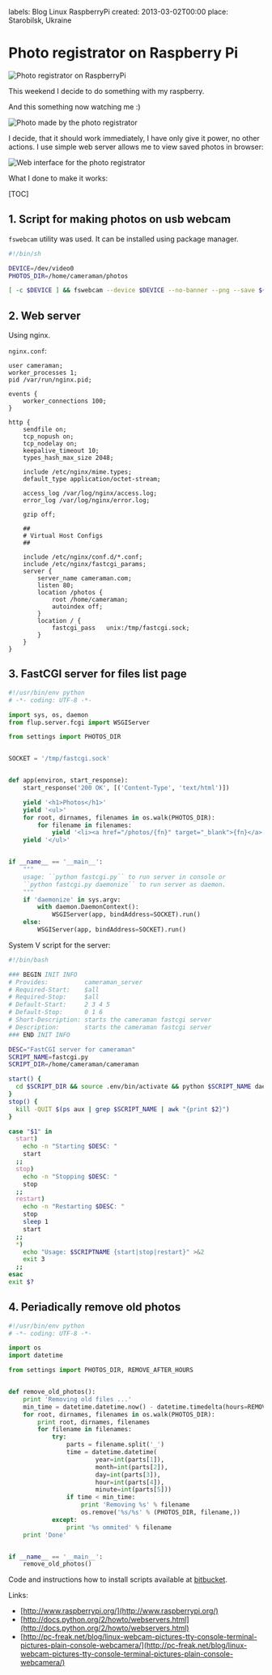 labels: Blog
        Linux
        RaspberryPi
created: 2013-03-02T00:00
place: Starobilsk, Ukraine

# Photo registrator on Raspberry Pi

![Photo registrator on RaspberryPi](raspberry1.jpg)

This weekend I decide to do something with my raspberry.

And this something now watching me :)

![Photo made by the photo registrator](raspberry2.png)

I decide, that it should work immediately, I have only give it power, no other actions. I use simple web server allows me to view saved photos in browser:

![Web interface for the photo registrator](raspberry3.png)

What I done to make it works:

[TOC]

## 1. Script for making photos on usb webcam

```fswebcam``` utility was used. It can be installed using package manager.
```bash
#!/bin/sh

DEVICE=/dev/video0
PHOTOS_DIR=/home/cameraman/photos

[ -c $DEVICE ] && fswebcam --device $DEVICE --no-banner --png --save ${PHOTOS_DIR}/photo_`eval date +%Y_%m_%d_%H_%M_%s`.png
```

## 2. Web server

Using nginx.

```nginx.conf```:
```nginx
user cameraman;
worker_processes 1;
pid /var/run/nginx.pid;

events {
    worker_connections 100;
}

http {
    sendfile on;
    tcp_nopush on;
    tcp_nodelay on;
    keepalive_timeout 10;
    types_hash_max_size 2048;

    include /etc/nginx/mime.types;
    default_type application/octet-stream;

    access_log /var/log/nginx/access.log;
    error_log /var/log/nginx/error.log;

    gzip off;

    ##
    # Virtual Host Configs
    ##

    include /etc/nginx/conf.d/*.conf;
    include /etc/nginx/fastcgi_params;
    server {
        server_name cameraman.com;
        listen 80;
        location /photos {
            root /home/cameraman;
            autoindex off;
        }
        location / {
            fastcgi_pass   unix:/tmp/fastcgi.sock;
        }
    }
}
```

## 3. FastCGI server for files list page

```python
#!/usr/bin/env python
# -*- coding: UTF-8 -*-

import sys, os, daemon
from flup.server.fcgi import WSGIServer

from settings import PHOTOS_DIR


SOCKET = '/tmp/fastcgi.sock'


def app(environ, start_response):
    start_response('200 OK', [('Content-Type', 'text/html')])

    yield '<h1>Photos</h1>'
    yield '<ul>'
    for root, dirnames, filenames in os.walk(PHOTOS_DIR):
        for filename in filenames:
            yield '<li><a href="/photos/{fn}" target="_blank">{fn}</a>'.format(fn=filename)
    yield '</ul>'


if __name__ == '__main__':
    """
    usage: ``python fastcgi.py`` to run server in console or
    ``python fastcgi.py daemonize`` to run server as daemon.
    """
    if 'daemonize' in sys.argv:
        with daemon.DaemonContext():
            WSGIServer(app, bindAddress=SOCKET).run()
    else:
        WSGIServer(app, bindAddress=SOCKET).run()
```

System V script for the server:

```bash
#!/bin/bash

### BEGIN INIT INFO
# Provides:          cameraman_server
# Required-Start:    $all
# Required-Stop:     $all
# Default-Start:     2 3 4 5
# Default-Stop:      0 1 6
# Short-Description: starts the cameraman fastcgi server
# Description:       starts the cameraman fastcgi server
### END INIT INFO

DESC="FastCGI server for cameraman"
SCRIPT_NAME=fastcgi.py
SCRIPT_DIR=/home/cameraman/cameraman

start() {
  cd $SCRIPT_DIR && source .env/bin/activate && python $SCRIPT_NAME daemonize
}
stop() {
  kill -QUIT $(ps aux | grep $SCRIPT_NAME | awk "{print $2}")
}

case "$1" in
  start)
    echo -n "Starting $DESC: "
    start
  ;;
  stop)
    echo -n "Stopping $DESC: "
    stop
  ;;
  restart)
    echo -n "Restarting $DESC: "
    stop
    sleep 1
    start
  ;;
  *)
    echo "Usage: $SCRIPTNAME {start|stop|restart}" >&2
    exit 3
  ;;
esac
exit $?
```

## 4. Periadically remove old photos

```python
#!/usr/bin/env python
# -*- coding: UTF-8 -*-

import os
import datetime

from settings import PHOTOS_DIR, REMOVE_AFTER_HOURS


def remove_old_photos():
    print 'Removing old files ...'
    min_time = datetime.datetime.now() - datetime.timedelta(hours=REMOVE_AFTER_HOURS)
    for root, dirnames, filenames in os.walk(PHOTOS_DIR):
        print root, dirnames, filenames
        for filename in filenames:
            try:
                parts = filename.split('_')
                time = datetime.datetime(
                        year=int(parts[1]),
                        month=int(parts[2]),
                        day=int(parts[3]),
                        hour=int(parts[4]),
                        minute=int(parts[5]))
                if time < min_time:
                    print 'Removing %s' % filename
                    os.remove('%s/%s' % (PHOTOS_DIR, filename,))
            except:
                print '%s ommited' % filename
    print 'Done'


if __name__ == '__main__':
    remove_old_photos()
```

Code and instructions how to install scripts available at [bitbucket](https://bitbucket.org/nanvel/cameraman/overview).

Links:

- [http://www.raspberrypi.org/](http://www.raspberrypi.org/)
- [http://docs.python.org/2/howto/webservers.html](http://docs.python.org/2/howto/webservers.html)
- [http://pc-freak.net/blog/linux-webcam-pictures-tty-console-terminal-pictures-plain-console-webcamera/](http://pc-freak.net/blog/linux-webcam-pictures-tty-console-terminal-pictures-plain-console-webcamera/)
